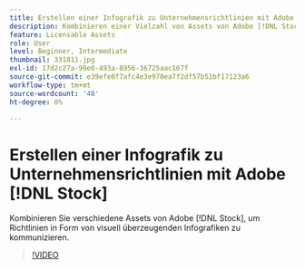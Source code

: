 ```yaml
---
title: Erstellen einer Infografik zu Unternehmensrichtlinien mit Adobe [!DNL Stock]
description: Kombinieren einer Vielzahl von Assets von Adobe [!DNL Stock] , um Richtlinien in Form von visuell überzeugenden Infografiken zu kommunizieren
feature: Licensable Assets
role: User
level: Beginner, Intermediate
thumbnail: 331811.jpg
exl-id: 17d2c27a-99e0-493a-8956-36725aac167f
source-git-commit: e39efe0f7afc4e3e970ea7f2df57b51bf17123a6
workflow-type: tm+mt
source-wordcount: '48'
ht-degree: 0%

---
```


# Erstellen einer Infografik zu Unternehmensrichtlinien mit Adobe [!DNL Stock]

Kombinieren Sie verschiedene Assets von Adobe [!DNL Stock], um Richtlinien in Form von visuell überzeugenden Infografiken zu kommunizieren.

>[!VIDEO](https://video.tv.adobe.com/v/331811?hidetitle=true)
